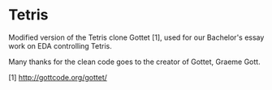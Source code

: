Tetris
======

Modified version of the Tetris clone Gottet [1], used
for our Bachelor's essay work on EDA controlling Tetris.

Many thanks for the clean code goes to the creator of
Gottet, Graeme Gott.

[1] http://gottcode.org/gottet/
